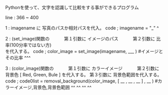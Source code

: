 Pythonを使って、文字を認識して比較をする事ができるプログラム

line : 366 ~ 400

   1  : imagename に 写真のパスか相対パスを代入。
 code ; imagename = "_" 
                     ^

   2  : (set_image)関数の 
   　　　第１引数に  イメージのパス
   　　　第２引数に  比率(100分率ではない方)  
        を代入する。
 code ; color_image = set_image(imagename, ___ ) #イメージとその比率
                                           ^^^

   3  : (color_image)関数の
   　　　第１引数に  カラーイメージ
   　　　第２引数に  背景色 [ Red, Green, Bule ] を代入する。
        第３引数に  背景色範囲を代入する。
 code ; code0list = removal_background(color_image, [ __ , __ , __ ] , __ ) #カラーイメージ,背景色,背景色範囲
                                                      ^^   ^^   ^^     ^^